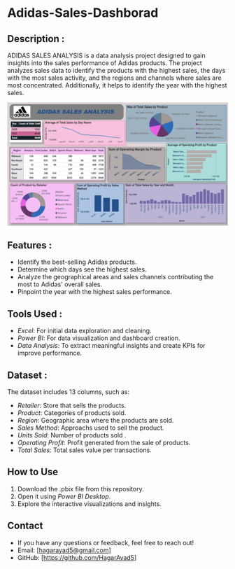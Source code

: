 # Adidas-Sales-Dashborad
## Description :

ADIDAS SALES ANALYSIS is a data analysis project designed to gain insights into the sales performance of Adidas products. The project analyzes sales data to identify the products with the highest sales, the days with the most sales activity, and the regions and channels where sales are most concentrated. Additionally, it helps to identify the year with the highest sales.

![Adidas Sales Dashboard](https://github.com/HagarAyad5/Adidas-Sales-Dashborad/blob/main/FINAL%20DASHBOEARD.png)
## Features :

- Identify the best-selling Adidas products.
- Determine which days see the highest sales.
- Analyze the geographical areas and sales channels contributing the most to Adidas' overall sales.
- Pinpoint the year with the highest sales performance.

## Tools Used :

- *Excel*: For initial data exploration and cleaning.
- *Power BI*: For data visualization and dashboard creation.
- *Data Analysis*: To extract meaningful insights and create KPIs for improve performance.

## Dataset :

The dataset includes 13 columns, such as:

- *Retailer*: Store that sells the products.
- *Product*: Categories of products sold.
- *Region*: Geographic area where the products are sold.
- *Sales Method*: Approachs used to sell the product.
- *Units Sold*: Number of products sold .
- *Operating Profit*: Profit generated from the sale of products.
- *Total Sales*: Total sales value per transactions.

## How to Use

1. Download the .pbix file from this repository.
2. Open it using *Power BI Desktop*.
3. Explore the interactive visualizations and insights.

## Contact 
- If you have any questions or feedback, feel free to reach out!
- Email: [hagarayad5@gmail.com]
- GitHub: [https://github.com/HagarAyad5]
